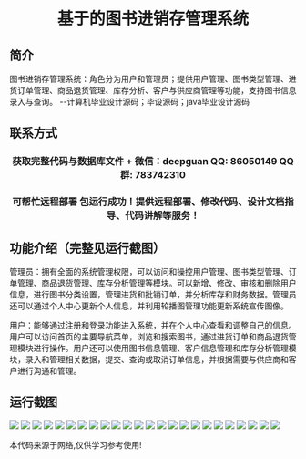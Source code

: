 <p><h1 align="center">基于的图书进销存管理系统</h1></p>

## 简介
图书进销存管理系统：角色分为用户和管理员；提供用户管理、图书类型管理、进货订单管理、商品退货管理、库存分析、客户与供应商管理等功能，支持图书信息录入与查询。    --计算机毕业设计源码；毕设源码；java毕业设计源码


## 联系方式
<p><h3 align="center">获取完整代码与数据库文件 + 微信：deepguan QQ: 86050149 QQ群: 783742310</h3></p>
<p><h3 align="center">可帮忙远程部署 包运行成功！提供远程部署、修改代码、设计文档指导、代码讲解等服务！</h3></p>

## 功能介绍（完整见运行截图）
管理员：拥有全面的系统管理权限，可以访问和操控用户管理、图书类型管理、订单管理、商品退货管理、库存分析管理等模块。可以新增、修改、审核和删除用户信息，进行图书分类设置，管理进货和批销订单，并分析库存和财务数据。管理员还可以通过个人中心更新个人信息，并利用轮播图管理功能更新系统宣传图像。

用户：能够通过注册和登录功能进入系统，并在个人中心查看和调整自己的信息。用户可以访问首页的主要导航菜单，浏览和搜索图书，通过进货订单和商品退货管理模块进行操作。用户还可以使用图书信息管理、客户信息管理和库存分析管理模块，录入和管理相关数据，提交、查询或取消订单信息，并根据需要与供应商和客户进行沟通和管理。


## 运行截图
![](img/001.jpg)
![](img/002.jpg)
![](img/003.jpg)
![](img/004.jpg)
![](img/005.jpg)
![](img/006.jpg)
![](img/007.jpg)
![](img/008.jpg)
![](img/009.jpg)
![](img/010.jpg)
![](img/011.jpg)
![](img/012.jpg)
![](img/013.jpg)
![](img/014.jpg)
![](img/015.jpg)
![](img/016.jpg)
![](img/017.jpg)
![](img/018.jpg)
![](img/019.jpg)
![](img/020.jpg)
![](img/021.jpg)
![](img/022.jpg)
![](img/023.jpg)
![](img/024.jpg)

<p>本代码来源于网络,仅供学习参考使用!</p>
